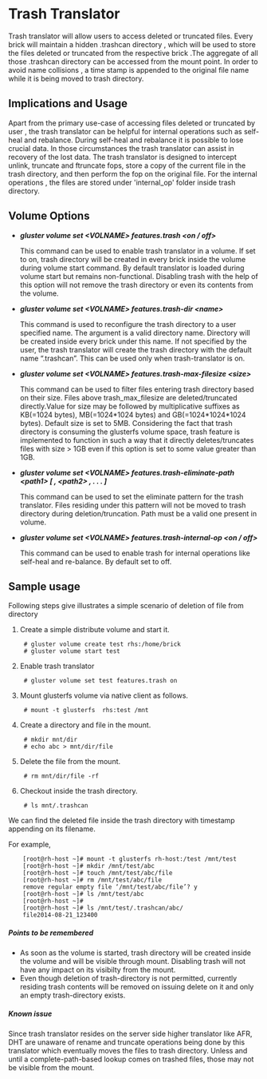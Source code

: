 Trash Translator
================
Trash translator will allow users to access deleted or truncated files. Every brick will maintain a hidden .trashcan directory , which will be used to store the files deleted or truncated from the respective brick .The aggregate of all those .trashcan directory can be accessed from the mount point. In order to avoid name collisions , a time stamp is appended to the original file name while it is being moved to trash directory.

## Implications and Usage
Apart from the primary use-case of accessing files deleted or truncated by user , the trash translator can be helpful for internal operations such as self-heal and rebalance. During self-heal and rebalance it is possible to lose crucial data. In those circumstances the trash translator can assist in recovery of the lost data. The trash translator is designed to intercept unlink, truncate and ftruncate fops, store a copy of the current file in the trash directory, and then perform the fop on the original file. For the internal operations , the files are stored under 'internal_op' folder inside trash directory.

## Volume Options

* ***gluster volume set &lt;VOLNAME> features.trash &lt;on / off>***

    This command can be used to enable trash translator in a volume. If set to on, trash directory will be created in every brick inside the volume during volume start command. By default translator is loaded during volume start but remains non-functional. Disabling trash with the help of this option will not remove the trash directory or even its contents from the volume.

* ***gluster volume set &lt;VOLNAME> features.trash-dir &lt;name>***

    This command is used to reconfigure the trash directory to a user specified name. The argument is a valid directory name. Directory will be created inside every brick under this name. If not specified by the user, the trash translator will create the trash directory with the default name “.trashcan”. This can be used only when trash-translator is on.

* ***gluster volume set &lt;VOLNAME> features.trash-max-filesize &lt;size>***

    This command can be used to filter files entering trash directory based on their size. Files above trash_max_filesize are deleted/truncated directly.Value for size may be followed by multiplicative suffixes as KB(=1024 bytes), MB(=1024\*1024 bytes) and GB(=1024\*1024\*1024 bytes). Default size is set to 5MB. Considering the fact that trash directory is consuming the glusterfs volume space, trash feature is implemented to function in such a way that it directly deletes/truncates files with size > 1GB even if this option is set to some value greater than 1GB.

* ***gluster volume set &lt;VOLNAME> features.trash-eliminate-path &lt;path1> [ , &lt;path2> , . . . ]***

    This command can be used to set the eliminate pattern for the trash translator. Files residing under this pattern will not be moved to trash directory during deletion/truncation. Path must be a valid one present in volume.

* ***gluster volume set &lt;VOLNAME> features.trash-internal-op &lt;on / off>***

    This command can be used to enable trash for internal operations like self-heal and re-balance. By default set to off.

## Sample usage
Following steps give illustrates a simple scenario of deletion of file from directory

1. Create a simple distribute volume and start it.

        # gluster volume create test rhs:/home/brick
        # gluster volume start test

2. Enable trash translator

        # gluster volume set test features.trash on

3. Mount glusterfs volume via native client as follows.

        # mount -t glusterfs  rhs:test /mnt

4. Create a directory and file in the mount.

        # mkdir mnt/dir
        # echo abc > mnt/dir/file

5. Delete the file from the mount.

        # rm mnt/dir/file -rf

6. Checkout inside the trash directory.

        # ls mnt/.trashcan

We can find the deleted file inside the trash directory with timestamp appending on its filename.

For example,

        [root@rh-host ~]# mount -t glusterfs rh-host:/test /mnt/test
        [root@rh-host ~]# mkdir /mnt/test/abc
        [root@rh-host ~]# touch /mnt/test/abc/file
        [root@rh-host ~]# rm /mnt/test/abc/file
        remove regular empty file ‘/mnt/test/abc/file’? y
        [root@rh-host ~]# ls /mnt/test/abc
        [root@rh-host ~]#
        [root@rh-host ~]# ls /mnt/test/.trashcan/abc/
        file2014-08-21_123400

##### Points to be remembered
* As soon as the volume is started, trash directory will be created inside the volume and will be visible through mount. Disabling trash will not have any impact on its visibilty from the mount.
* Even though deletion of trash-directory is not permitted, currently residing trash contents will be removed on issuing delete on it and only an empty trash-directory exists.

##### Known issue
Since trash translator resides on the server side higher translator like AFR, DHT are unaware of rename and truncate operations being done by this translator which eventually moves the files to trash directory. Unless and until a complete-path-based lookup comes on trashed files, those may not be visible from the mount.
